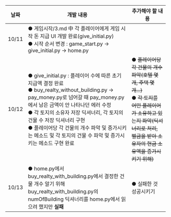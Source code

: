 날짜 | 개발 내용 | 추가해야 할 내용
-|-|-|
10/11 | ● 게임시작/3.md 中 각 플레이어에게 게임 시작 돈 지급 UI 개발 완료(give_initial.py) <br> ● 시작 순서 변경 : game_start.py -> give_initial.py -> home.py
10/12 | ● give_initial.py : 플레이어 수에 따른 초기 지급액 결정 완료 <br> ● buy_realty_without_building.py -> pay_money.py로 넘어갈 때 pay_money.py에서 남은 금액이 안 나타나던 에러 수정 <br>  ● 각 토지의 소유자 저장 딕셔너리, 각 토지의 건물 수 저장 딕셔너리 구현 <br> ● 플레이어당 각 건물의 개수 파악 및 증가시키는 메소드 및 각 토지의 건물 수 파악 및 증가시키는 메소드 구현 완료 | ● ~~플레이어당 각 건물의 개수 파악(호텔 몇 개, 주택 몇 개...)~~ <br> ● ~~각 토지를 어떤 플레이어가 소유하고 있는지 파악(딕셔너리로 처리, 벌금을 받아 소유자의 현금 소유액을 증가시키기 위해)~~
10/13 | ● home.py에서 buy_realty_with_building.py에서 결정한 건물 개수 알기 위해 buy_realty_with_building.py의 numOfBuilding 딕셔너리를 home.py에서 읽으려 했지만 **실패** | ● 실패한 것 성공시키기